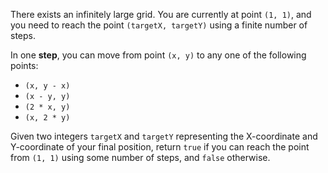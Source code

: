 There exists an infinitely large grid. You are currently at point `(1, 1)`, and you need to reach the point `(targetX, targetY)` using a finite number of steps.

In one **step**, you can move from point `(x, y)` to any one of the following points:

- `(x, y - x)`
- `(x - y, y)`
- `(2 * x, y)`
- `(x, 2 * y)`

Given two integers `targetX` and `targetY` representing the X-coordinate and Y-coordinate of your final position, return `true` if you can reach the point from `(1, 1)` using some number of steps, and `false` otherwise.